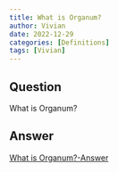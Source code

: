 ```yaml
---
title: What is Organum?
author: Vivian
date: 2022-12-29
categories: [Definitions]
tags: [Vivian]
---
```


## Question

What is Organum?



## Answer

[What is Organum?-Answer](/music-history/posts/What-is-Organum-answer/)